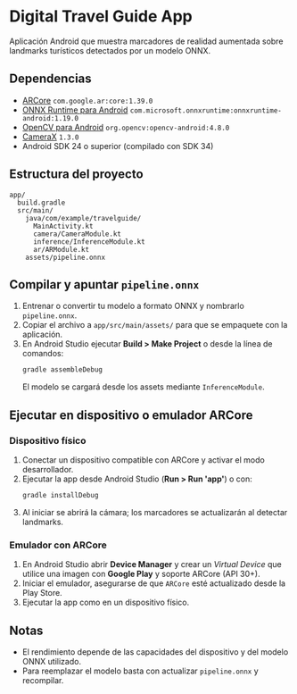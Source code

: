 # Digital Travel Guide App

Aplicación Android que muestra marcadores de realidad aumentada sobre landmarks turísticos detectados por un modelo ONNX.

## Dependencias

- [ARCore](https://developers.google.com/ar) `com.google.ar:core:1.39.0`
- [ONNX Runtime para Android](https://onnxruntime.ai/) `com.microsoft.onnxruntime:onnxruntime-android:1.19.0`
- [OpenCV para Android](https://opencv.org/) `org.opencv:opencv-android:4.8.0`
- [CameraX](https://developer.android.com/jetpack/androidx/releases/camera) `1.3.0`
- Android SDK 24 o superior (compilado con SDK 34)

## Estructura del proyecto

```
app/
  build.gradle
  src/main/
    java/com/example/travelguide/
      MainActivity.kt
      camera/CameraModule.kt
      inference/InferenceModule.kt
      ar/ARModule.kt
    assets/pipeline.onnx
```

## Compilar y apuntar `pipeline.onnx`

1. Entrenar o convertir tu modelo a formato ONNX y nombrarlo `pipeline.onnx`.
2. Copiar el archivo a `app/src/main/assets/` para que se empaquete con la aplicación.
3. En Android Studio ejecutar **Build > Make Project** o desde la línea de comandos:
   ```bash
   gradle assembleDebug
   ```
   El modelo se cargará desde los assets mediante `InferenceModule`.

## Ejecutar en dispositivo o emulador ARCore

### Dispositivo físico
1. Conectar un dispositivo compatible con ARCore y activar el modo desarrollador.
2. Ejecutar la app desde Android Studio (**Run > Run 'app'**) o con:
   ```bash
   gradle installDebug
   ```
3. Al iniciar se abrirá la cámara; los marcadores se actualizarán al detectar landmarks.

### Emulador con ARCore
1. En Android Studio abrir **Device Manager** y crear un *Virtual Device* que utilice una imagen con **Google Play** y soporte ARCore (API 30+).
2. Iniciar el emulador, asegurarse de que `ARCore` esté actualizado desde la Play Store.
3. Ejecutar la app como en un dispositivo físico.

## Notas
- El rendimiento depende de las capacidades del dispositivo y del modelo ONNX utilizado.
- Para reemplazar el modelo basta con actualizar `pipeline.onnx` y recompilar.

